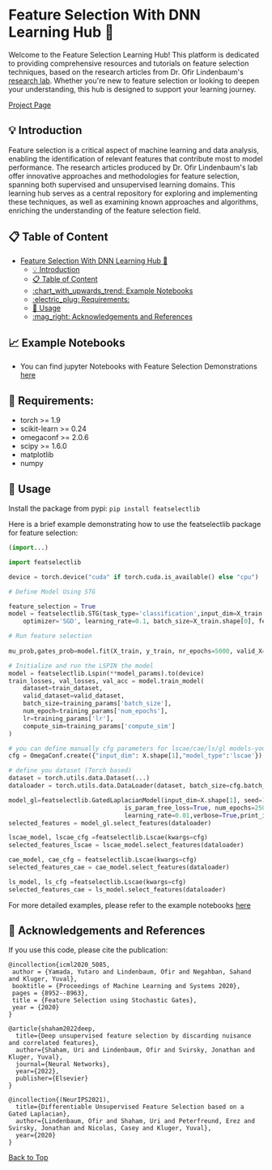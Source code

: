 # Feature Selection With DNN Learning Hub 🧠

Welcome to the Feature Selection Learning Hub! This platform is dedicated to providing comprehensive resources and tutorials on feature selection techniques, based on the research articles from Dr. Ofir Lindenbaum's [research lab](https://www.eng.biu.ac.il/lindeno/). Whether you're new to feature selection or looking to deepen your understanding, this hub is designed to support your learning journey.

[Project Page](https://yuvalaza.github.io/project-featselectlib/)

## :bulb: Introduction

Feature selection is a critical aspect of machine learning and data analysis, enabling the identification of relevant features that contribute most to model performance. The research articles produced by Dr. Ofir Lindenbaum's lab offer innovative approaches and methodologies for feature selection, spanning both supervised and unsupervised learning domains. This learning hub serves as a central repository for exploring and implementing these techniques, as well as examining known approaches and algorithms, enriching the understanding of the feature selection field.

## :clipboard: Table of Content

- [Feature Selection With DNN Learning Hub 🧠](#feature-selection-with-dnn-learning-hub-)
  - [:bulb: Introduction](#bulb-introduction)
  - [:clipboard: Table of Content](#clipboard-table-of-content)
  - [:chart\_with\_upwards\_trend: Example Notebooks](#chart_with_upwards_trend-example-notebooks)
  - [:electric\_plug: Requirements:](#electric_plug-requirements)
  - [:hammer: Usage](#hammer-usage)
  - [:mag\_right: Acknowledgements and References](#mag_right-acknowledgements-and-references)

## :chart_with_upwards_trend: Example Notebooks

- You can find jupyter Notebooks with  Feature Selection Demonstrations [here](https://github.com/yuvalaza/project-featselectlib/tree/master/notebooks)


## :electric_plug: Requirements:

* torch >= 1.9
* scikit-learn >= 0.24
* omegaconf >= 2.0.6
* scipy >= 1.6.0
* matplotlib
* numpy
  
  
## :hammer: Usage

Install the package from pypi:
`pip install featselectlib`

Here is a brief example demonstrating how to use the featselectlib package for feature selection:

```python
(import...)

import featselectlib

device = torch.device("cuda" if torch.cuda.is_available() else "cpu")

# Define Model Using STG

feature_selection = True
model = featselectlib.STG(task_type='classification',input_dim=X_train.shape[1], output_dim=2, hidden_dims=[60, 20], activation='tanh',
    optimizer='SGD', learning_rate=0.1, batch_size=X_train.shape[0], feature_selection=feature_selection, sigma=0.5, lam=0.5, random_state=1, device='cpu') 

# Run feature selection
   
mu_prob,gates_prob=model.fit(X_train, y_train, nr_epochs=5000, valid_X=X_valid, valid_y=y_valid, print_interval=1000)

# Initialize and run the LSPIN the model
model = featselectlib.Lspin(**model_params).to(device)
train_losses, val_losses, val_acc = model.train_model(
    dataset=train_dataset, 
    valid_dataset=valid_dataset,
    batch_size=training_params['batch_size'], 
    num_epoch=training_params['num_epochs'], 
    lr=training_params['lr'], 
    compute_sim=training_params['compute_sim']
)

# you can define manually cfg parameters for lscae/cae/ls/gl models-you can see an example in the unsupervised notebook
cfg = OmegaConf.create({"input_dim": X.shape[1],"model_type":'lscae'})

# define you dataset (Torch based)
dataset = torch.utils.data.Dataset(...)
dataloader = torch.utils.data.DataLoader(dataset, batch_size=cfg.batch_size, shuffle=True, drop_last=True)

model_gl=featselectlib.GatedLaplacianModel(input_dim=X.shape[1], seed=1, lam=0.1, fac=2, knn=5,
                                is_param_free_loss=True, num_epochs=2500, batch_size=64,
                                learning_rate=0.01,verbose=True,print_interval=500)
selected_features = model_gl.select_features(dataloader)

lscae_model, lscae_cfg =featselectlib.Lscae(kwargs=cfg)
selected_features_lscae = lscae_model.select_features(dataloader)

cae_model, cae_cfg = featselectlib.Lscae(kwargs=cfg)
selected_features_cae = cae_model.select_features(dataloader)

ls_model, ls_cfg =featselectlib.Lscae(kwargs=cfg)
selected_features_cae = ls_model.select_features(dataloader)
```
For more detailed examples, please refer to the example notebooks [here](https://github.com/yuvalaza/project-featselectlib/tree/master/notebooks)

## :mag_right: Acknowledgements and References
If you use this code, please cite the publication:

```
@incollection{icml2020_5085,
 author = {Yamada, Yutaro and Lindenbaum, Ofir and Negahban, Sahand and Kluger, Yuval},
 booktitle = {Proceedings of Machine Learning and Systems 2020},
 pages = {8952--8963},
 title = {Feature Selection using Stochastic Gates},
 year = {2020}
}
```
```
@article{shaham2022deep,
  title={Deep unsupervised feature selection by discarding nuisance and correlated features},
  author={Shaham, Uri and Lindenbaum, Ofir and Svirsky, Jonathan and Kluger, Yuval},
  journal={Neural Networks},
  year={2022},
  publisher={Elsevier}
}
```
```
@incollection{(NeurIPS2021),
  title={Differentiable Unsupervised Feature Selection based on a Gated Laplacian},
  author={Lindenbaum, Ofir and Shaham, Uri and Peterfreund, Erez and Svirsky, Jonathan and Nicolas, Casey and Kluger, Yuval},
  year={2020}
}
```

[Back to Top](#clipboard-table-of-content)
